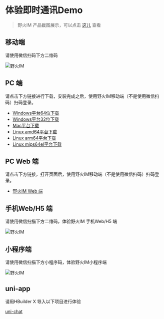 # 体验即时通讯Demo
> 野火IM 产品截图展示，可以点击 [这儿](http://static.wildfirechat.cn/wf-gallery.html) 查看

## 移动端

请使用微信扫码下方二维码

 ![野火IM](https://static.wildfirechat.net/download_qrcode.png)

## PC 端

请点击下方链接进行下载，安装完成之后，使用野火IM移动端（不是使用微信扫码）扫码登录。
* [Windows平台64位下载](https://static.wildfirechat.cn/%E9%87%8E%E7%81%ABIM-1.0.3-win-x64-setup.exe)
* [Windows平台32位下载](https://static.wildfirechat.cn/%E9%87%8E%E7%81%ABIM-1.0.3-win-ia32-setup.exe)
* [Mac平台下载](https://static.wildfirechat.cn/%E9%87%8E%E7%81%ABIM-1.0.3-mac-universal.dmg)
* [Linux amd64平台下载](https://static.wildfirechat.cn/%E9%87%8E%E7%81%ABIM-1.0.3-linux-x86_64.AppImage)
* [Linux arm64平台下载](https://static.wildfirechat.cn/%E9%87%8E%E7%81%ABIM-1.0.3-linux-arm64.AppImage)
* [Linux mips64el平台下载](https://static.wildfirechat.net/wf-pc-chat_0.6.2_mips64el.deb)


## PC Web 端

请点击下方链接，打开页面后，使用野火IM移动端（不是使用微信扫码）扫码登录。
* [野火IM Web 端](https://web.wildfirechat.cn)

## 手机Web/H5 端

请使用微信扫描下方二维码，体验野火IM 手机Web/H5 端

 ![野火IM](https://static.wildfirechat.cn/mobile-web.png?imageView2/1/w/260/h/260)


## 小程序端

请使用微信扫描下方小程序码，体验野火IM小程序端

 ![野火IM](https://static.wildfirechat.net/qx.jpeg)

## uni-app
请用HBuilder X 导入以下项目进行体验

[uni-chat](https://github.com/wildfirechat/uni-chat)
